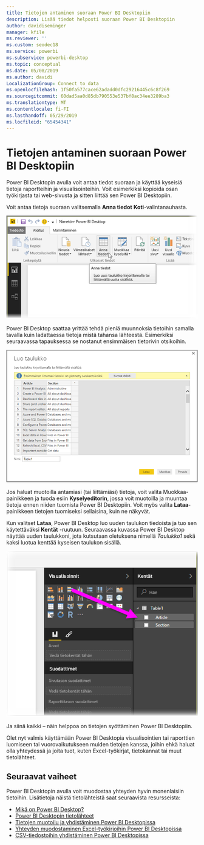 ```yaml
---
title: Tietojen antaminen suoraan Power BI Desktopiin
description: Lisää tiedot helposti suoraan Power BI Desktopiin
author: davidiseminger
manager: kfile
ms.reviewer: ''
ms.custom: seodec18
ms.service: powerbi
ms.subservice: powerbi-desktop
ms.topic: conceptual
ms.date: 05/08/2019
ms.author: davidi
LocalizationGroup: Connect to data
ms.openlocfilehash: 1f50fa577cace62adadd0dfc29216445c6c8f269
ms.sourcegitcommit: 60dad5aa0d85db790553e537bf8ac34ee3289ba3
ms.translationtype: MT
ms.contentlocale: fi-FI
ms.lasthandoff: 05/29/2019
ms.locfileid: "65454341"
---
```

# <a name="enter-data-directly-into-power-bi-desktop"></a>Tietojen antaminen suoraan Power BI Desktopiin
Power BI Desktopin avulla voit antaa tiedot suoraan ja käyttää kyseisiä tietoja raportteihin ja visualisointeihin. Voit esimerkiksi kopioida osan työkirjasta tai web-sivusta ja sitten liittää sen Power BI Desktopiin.

Voit antaa tietoja suoraan valitsemalla **Anna tiedot** **Koti**-valintanauhasta.

![](media/desktop-enter-data-directly-into-desktop/enter-data-directly_1.png)

Power BI Desktop saattaa yrittää tehdä pieniä muunnoksia tietoihin samalla tavalla kuin ladattaessa tietoja mistä tahansa lähteestä. Esimerkiksi seuraavassa tapauksessa se nostanut ensimmäisen tietorivin otsikoihin.

![](media/desktop-enter-data-directly-into-desktop/enter-data-directly_2.png)

Jos haluat muotoilla antamiasi (tai liittämiäsi) tietoja, voit valita Muokkaa-painikkeen ja tuoda esiin **Kyselyeditorin**, jossa voit muotoilla ja muuntaa tietoja ennen niiden tuomista Power BI Desktopiin. Voit myös valita **Lataa**-painikkeen tietojen tuomiseksi sellaisina, kuin ne näkyvät.

Kun valitset **Lataa**, Power BI Desktop luo uuden taulukon tiedoista ja tuo sen käytettäväksi **Kentät** -ruutuun. Seuraavassa kuvassa Power BI Desktop näyttää uuden taulukkoni, jota kutsutaan oletuksena nimellä *Taulukko1* sekä kaksi luotua kenttää kyseisen taulukon sisällä.

![](media/desktop-enter-data-directly-into-desktop/enter-data-directly_3.png)

Ja siinä kaikki – näin helppoa on tietojen syöttäminen Power BI Desktopiin.

Olet nyt valmis käyttämään Power BI Desktopia visualisointien tai raporttien luomiseen tai vuorovaikutukseen muiden tietojen kanssa, joihin ehkä haluat olla yhteydessä ja joita tuot, kuten Excel-työkirjat, tietokannat tai muut tietolähteet.

## <a name="next-steps"></a>Seuraavat vaiheet
Power BI Desktopin avulla voit muodostaa yhteyden hyvin monenlaisiin tietoihin. Lisätietoja näistä tietolähteistä saat seuraavista resursseista:

* [Mikä on Power BI Desktop?](desktop-what-is-desktop.md)
* [Power BI Desktopin tietolähteet](desktop-data-sources.md)
* [Tietojen muotoilu ja yhdistäminen Power BI Desktopissa](desktop-shape-and-combine-data.md)
* [Yhteyden muodostaminen Excel-työkirjoihin Power BI Desktopissa](desktop-connect-excel.md)   
* [CSV-tiedostoihin yhdistäminen Power BI Desktopissa](desktop-connect-csv.md)   

